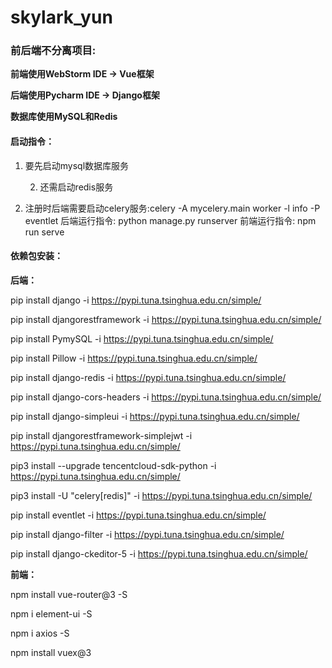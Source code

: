 # skylark_yun
### 前后端不分离项目:

**前端使用WebStorm IDE -> Vue框架**

**后端使用Pycharm IDE -> Django框架**

**数据库使用MySQL和Redis**



#### 启动指令：

1. 要先启动mysql数据库服务

	2.	还需启动redis服务

3. 注册时后端需要启动celery服务:celery -A mycelery.main worker -l info -P eventlet
   后端运行指令: python manage.py runserver
   前端运行指令: npm run serve



#### 依赖包安装：

**后端：**

pip install django -i https://pypi.tuna.tsinghua.edu.cn/simple/ 

pip install djangorestframework -i https://pypi.tuna.tsinghua.edu.cn/simple/

pip install PymySQL  -i https://pypi.tuna.tsinghua.edu.cn/simple/ 

pip install Pillow  -i https://pypi.tuna.tsinghua.edu.cn/simple/ 

pip install django-redis  -i https://pypi.tuna.tsinghua.edu.cn/simple/ 

pip install django-cors-headers  -i https://pypi.tuna.tsinghua.edu.cn/simple/ 

pip install django-simpleui  -i https://pypi.tuna.tsinghua.edu.cn/simple/ 

pip install djangorestframework-simplejwt -i https://pypi.tuna.tsinghua.edu.cn/simple/ 

pip3 install --upgrade tencentcloud-sdk-python  -i https://pypi.tuna.tsinghua.edu.cn/simple/ 

pip3 install -U "celery[redis]" -i https://pypi.tuna.tsinghua.edu.cn/simple/ 

pip install eventlet -i https://pypi.tuna.tsinghua.edu.cn/simple/ 

pip install django-filter -i https://pypi.tuna.tsinghua.edu.cn/simple/ 

pip install django-ckeditor-5 -i https://pypi.tuna.tsinghua.edu.cn/simple/ 



**前端：**

npm install vue-router@3 -S

npm i element-ui -S

npm i axios -S

npm install vuex@3